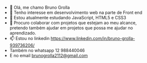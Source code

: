 - 👋 Olá, me chamo Bruno Grolla 
- 👀 Tenho interesse em desenvolvimento web na parte de Front end
- 🌱 Estou atualmente estudando JavaScript, HTML5 e CSS3
- 💞️ Procuro colaborar com projetos que estejam ao meu alcance, pretendo também ajudar em projetos que possa me ajudar no aprendizado.
- 📫 Estou no linkedin https://www.linkedin.com/in/bruno-grolla-939736206/
- Também no whatsapp 12 988440046
- E no email brunogrolla2112@gmail.com


